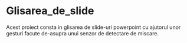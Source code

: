 # Glisarea_de_slide

Acest proiect consta in glisarea de slide-uri powerpoint cu ajutorul unor gesturi facute de-asupra unui senzor de detectare de miscare.
